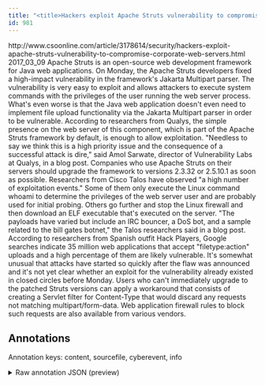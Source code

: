```yaml
---
title: "<title>Hackers exploit Apache Struts vulnerability to compromise corporate web servers | CSO Online</title>"
id: 981
---
```


<title>Hackers exploit Apache Struts vulnerability to compromise corporate web servers | CSO Online</title>
<source> http://www.csoonline.com/article/3178614/security/hackers-exploit-apache-struts-vulnerability-to-compromise-corporate-web-servers.html </source>
<date> 2017_03_09 </date>
<text>
Apache Struts is an open-source web development framework for Java web applications.
On Monday, the Apache Struts developers fixed a high-impact vulnerability in the framework's Jakarta Multipart parser.
The vulnerability is very easy to exploit and allows attackers to execute system commands with the privileges of the user running the web server process.
What's even worse is that the Java web application doesn't even need to implement file upload functionality via the Jakarta Multipart parser in order to be vulnerable.
According to researchers from Qualys, the simple presence on the web server of this component, which is part of the Apache Struts framework by default, is enough to allow exploitation.
"Needless to say we think this is a high priority issue and the consequence of a successful attack is dire," said Amol Sarwate, director of Vulnerability Labs at Qualys, in a blog post.
Companies who use Apache Struts on their servers should upgrade the framework to versions 2.3.32 or 2.5.10.1 as soon as possible.
Researchers from Cisco Talos have observed "a high number of exploitation events."
Some of them only execute the Linux command whoami to determine the privileges of the web server user and are probably used for initial probing.
Others go further and stop the Linux firewall and then download an ELF executable that's executed on the server.
"The payloads have varied but include an IRC bouncer, a DoS bot, and a sample related to the bill gates botnet," the Talos researchers said in a blog post.
According to researchers from Spanish outfit Hack Players, Google searches indicate 35 million web applications that accept "filetype:action" uploads and a high percentage of them are likely vulnerable.
It's somewhat unusual that attacks have started so quickly after the flaw was announced and it's not yet clear whether an exploit for the vulnerability already existed in closed circles before Monday.
Users who can't immediately upgrade to the patched Struts versions can apply a workaround that consists of creating a Servlet filter for Content-Type that would discard any requests not matching multipart/form-data.
Web application firewall rules to block such requests are also available from various vendors.
</text>



## Annotations

Annotation keys: content, sourcefile, cyberevent, info

<details>
<summary>Raw annotation JSON (preview)</summary>

```json
{
  "content": "Apache Struts is an open-source web development framework for Java web applications. On Monday, the Apache Struts developers fixed a high-impact vulnerability in the framework's Jakarta Multipart parser. The vulnerability is very easy to exploit and allows attackers to execute system commands with the privileges of the user running the web server process. What's even worse is that the Java web application doesn't even need to implement file upload functionality via the Jakarta Multipart parser in order to be vulnerable. According to researchers from Qualys, the simple presence on the web server of this component, which is part of the Apache Struts framework by default, is enough to allow exploitation. \"Needless to say we think this is a high priority issue and the consequence of a successful attack is dire,\" said Amol Sarwate, director of Vulnerability Labs at Qualys, in a blog post. Companies who use Apache Struts on their servers should upgrade the framework to versions 2.3.32 or 2.5.10.1 as soon as possible. Researchers from Cisco Talos have observed \"a high number of exploitation events.\" Some of them only execute the Linux command whoami to determine the privileges of the web server user and are probably used for initial probing. Others go further and stop the Linux firewall and then download an ELF executable that's executed on the server. \"The payloads have varied but include an IRC bouncer, a DoS bot, and a sample related to the bill gates botnet,\" the Talos researchers said in a blog post. According to researchers from Spanish outfit Hack Players, Google searches indicate 35 million web applications that accept \"filetype:action\" uploads and a high percentage of them are likely vulnerable. It's somewhat unusual that attacks have started so quickly after the flaw was announced and it's not yet clear whether an exploit for the vulnerability already existed in closed circles before Monday. Users who can't immediately upgrade to the patched Struts versions can apply a workaround that consists of creating a Servlet filter for Content-Type that would discard any requests not matching multipart/form-data. Web application firewall rules to block such requests are also available from various vendors",
  "sourcefile": "981.txt",
  "cyberevent": {
    "hopper": [
      {
        "index": 0,
        "relation": "Same",
        "events": [
          {
            "index": "E5",
            "type": "Vulnerability-related",
            "realis": "Actual",
            "nugget": {
              "startOffset": 1599,
              "index": "T20",
              "endOffset": 1607,
              "text": "indicate"
            },
            "argument": [
              {
                "index": "T21",
                "external_reference": {
                  "wikidataid": "Q189210"
                },
                "endOffset": 1635,
                "role": {
                  "type": "Vulnerable_System"
                },
                "text": "web applications",
                "startOffset": 1619,
                "type": "Software"
              },
              {
                "index": "T23",
                "text": "researchers",
                "endOffset": 1548,
                "role": {
                  "type": "Discoverer"
                },
                "startOffset": 1537,
                "type": "Person"
              },
              {
                "index": "T17",
                "text": "Spanish outfit Hack Players",
                "endOffset": 1581,
                "role": {
                  "type": "Discoverer"
                },
                "startOffset": 1554,
                "type": "Organization"
              },
              {
                "index": "T18",
                "external_reference": {
                  "dbpediaURI": "http://dbpedia.org/resource/Google",
                  "wikidataid": "Q95"
                },
                "endOffset": 1589,
                "role
```
</details>
